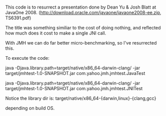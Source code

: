 #

This code is to resurrect a presentation done by Dean Yu & Josh Blatt at JavaOne 2008.
(http://download.oracle.com/javaone/javaone2008-ee.zip,  TS6391.pdf)

The title was something similiar to the cost of doing nothing, and reflected how much does 
it cost to make a single JNI call.

With JMH we can do far better micro-benchmarking, so I've resurrected this.

To execute the code:

java -Djava.library.path=target/native/x86_64-darwin-clang/ -jar target/jmhtest-1.0-SNAPSHOT.jar com.yahoo.jmh.jmhtest.JavaTest 

java -Djava.library.path=target/native/x86_64-darwin-clang/ -jar target/jmhtest-1.0-SNAPSHOT.jar com.yahoo.jmh.jmhtest.JNITest 


Notice the library dir is:
target/native/x86_64-{darwin,linux}-{clang,gcc}

depending on build OS.